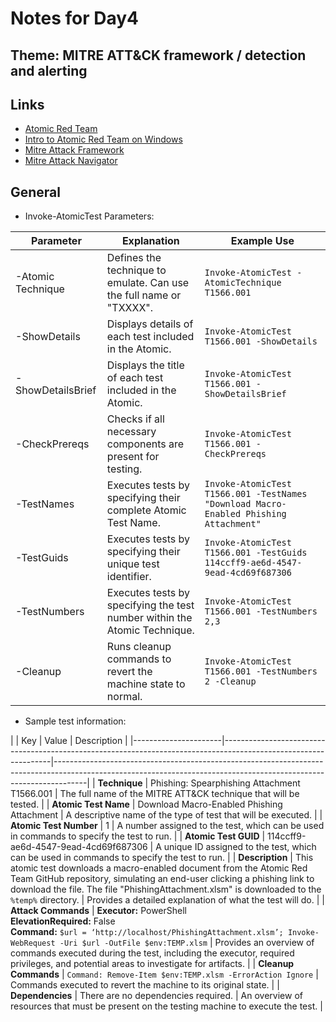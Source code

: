 # Notes for Day4

## Theme: **MITRE ATT&CK framework / detection and alerting**

## Links

- [Atomic Red Team](https://github.com/redcanaryco/atomic-red-team)
- [Intro to Atomic Red Team on Windows](https://medium.com/@renbe/atomic-red-team-on-windows-7f07b8561b8)
- [Mitre Attack Framework](https://attack.mitre.org/)
- [Mitre Attack Navigator](https://mitre-attack.github.io/attack-navigator/)

## General

- Invoke-AtomicTest Parameters:
  
| Parameter          | Explanation                                                             | Example Use                                                                                  |
|--------------------|-------------------------------------------------------------------------|---------------------------------------------------------------------------------------------|
| -Atomic Technique  | Defines the technique to emulate. Can use the full name or "TXXXX".    | `Invoke-AtomicTest -AtomicTechnique T1566.001`                                             |
| -ShowDetails       | Displays details of each test included in the Atomic.                  | `Invoke-AtomicTest T1566.001 -ShowDetails`                                                 |
| -ShowDetailsBrief  | Displays the title of each test included in the Atomic.                | `Invoke-AtomicTest T1566.001 -ShowDetailsBrief`                                            |
| -CheckPrereqs      | Checks if all necessary components are present for testing.            | `Invoke-AtomicTest T1566.001 -CheckPrereqs`                                                |
| -TestNames         | Executes tests by specifying their complete Atomic Test Name.          | `Invoke-AtomicTest T1566.001 -TestNames "Download Macro-Enabled Phishing Attachment"`      |
| -TestGuids         | Executes tests by specifying their unique test identifier.             | `Invoke-AtomicTest T1566.001 -TestGuids 114ccff9-ae6d-4547-9ead-4cd69f687306`             |
| -TestNumbers       | Executes tests by specifying the test number within the Atomic Technique. | `Invoke-AtomicTest T1566.001 -TestNumbers 2,3`                                            |
| -Cleanup           | Runs cleanup commands to revert the machine state to normal.           | `Invoke-AtomicTest T1566.001 -TestNumbers 2 -Cleanup`                                      |

- Sample test information:

|
| Key                  | Value                                                                                                           | Description                                                                                                                                                        |
|----------------------|-----------------------------------------------------------------------------------------------------------------|--------------------------------------------------------------------------------------------------------------------------------------------------------------------|
| **Technique**        | Phishing: Spearphishing Attachment T1566.001                                                                  | The full name of the MITRE ATT&CK technique that will be tested.                                                                                                  |
| **Atomic Test Name** | Download Macro-Enabled Phishing Attachment                                                                     | A descriptive name of the type of test that will be executed.                                                                                                    |
| **Atomic Test Number** | 1                                                                                                             | A number assigned to the test, which can be used in commands to specify the test to run.                                                                          |
| **Atomic Test GUID** | 114ccff9-ae6d-4547-9ead-4cd69f687306                                                                           | A unique ID assigned to the test, which can be used in commands to specify the test to run.                                                                       |
| **Description**      | This atomic test downloads a macro-enabled document from the Atomic Red Team GitHub repository, simulating an end-user clicking a phishing link to download the file. The file "PhishingAttachment.xlsm" is downloaded to the `%temp%` directory. | Provides a detailed explanation of what the test will do.                                                                                                        |
| **Attack Commands**  | **Executor:** PowerShell<br>**ElevationRequired:** False<br>**Command:** `$url = ‘http://localhost/PhishingAttachment.xlsm’; Invoke-WebRequest -Uri $url -OutFile $env:TEMP.xlsm` | Provides an overview of commands executed during the test, including the executor, required privileges, and potential areas to investigate for artifacts.         |
| **Cleanup Commands** | `Command: Remove-Item $env:TEMP.xlsm -ErrorAction Ignore`                                                     | Commands executed to revert the machine to its original state.                                                                                                   |
| **Dependencies**     | There are no dependencies required.                                                                           | An overview of resources that must be present on the testing machine to execute the test.                                                                         |
